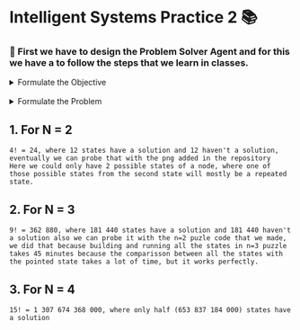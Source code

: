 # Intelligent Systems Practice 2 📚

### 📕 First we have to design the Problem Solver Agent and for this we have a to follow the steps that we learn in classes.


<details>
  <summary>Formulate the Objective</summary>

  	- The first box must be empty.
        
    - The rest of the boxes must be sorted ascending.

</details>

<br />


<details>
  <summary>Formulate the Problem</summary>

  	- Initial State
		(Messy)
		
	- Objective State
		(Sorted)
		
	- Actions
		Move boxes up down, left right it it's possible.
		
	- Funcion de Transicion
		TR(Current_State,(
		Move Left to Empty, 
		Move Right to Empty, 
		Move Up to Empty, 
		Move Down to Empty
		)) -> Succesor_State
		
	- Objective Test
		Check thath the current state equals the goal state

	- Cost of the route
			1

</details>

## 1. For N = 2
	4! = 24, where 12 states have a solution and 12 haven't a solution, eventually we can probe that with the png added in the repository  
	Here we could only have 2 possible states of a node, where one of those possible states from the second state will mostly be a repeated state.

## 2. For N = 3

	9! = 362 880, where 181 440 states have a solution and 181 440 haven't a solution also we can probe it with the n=2 puzle code that we made, we did that because building and running all the states in n=3 puzzle takes 45 minutes because the comparisson between all the states with the pointed state takes a lot of time, but it works perfectly.

## 3. For N = 4

	15! = 1 307 674 368 000, where only half (653 837 184 000) states have a solution